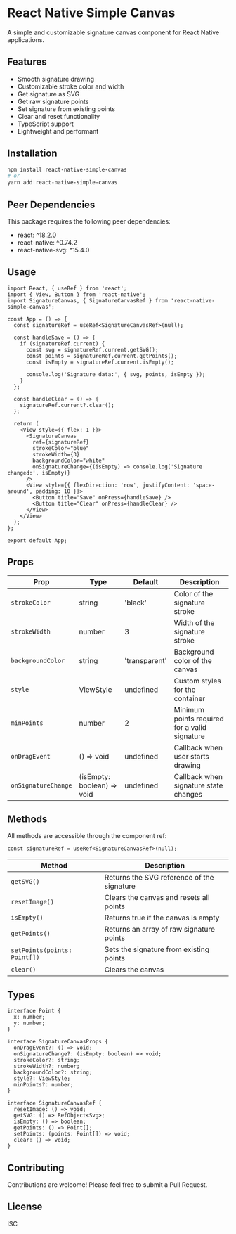 # React Native Simple Canvas

A simple and customizable signature canvas component for React Native applications.

## Features

- Smooth signature drawing
- Customizable stroke color and width
- Get signature as SVG
- Get raw signature points
- Set signature from existing points
- Clear and reset functionality
- TypeScript support
- Lightweight and performant

## Installation

```bash
npm install react-native-simple-canvas
# or
yarn add react-native-simple-canvas
```

## Peer Dependencies

This package requires the following peer dependencies:
- react: ^18.2.0
- react-native: ^0.74.2
- react-native-svg: ^15.4.0

## Usage

```tsx
import React, { useRef } from 'react';
import { View, Button } from 'react-native';
import SignatureCanvas, { SignatureCanvasRef } from 'react-native-simple-canvas';

const App = () => {
  const signatureRef = useRef<SignatureCanvasRef>(null);

  const handleSave = () => {
    if (signatureRef.current) {
      const svg = signatureRef.current.getSVG();
      const points = signatureRef.current.getPoints();
      const isEmpty = signatureRef.current.isEmpty();
      
      console.log('Signature data:', { svg, points, isEmpty });
    }
  };

  const handleClear = () => {
    signatureRef.current?.clear();
  };

  return (
    <View style={{ flex: 1 }}>
      <SignatureCanvas
        ref={signatureRef}
        strokeColor="blue"
        strokeWidth={3}
        backgroundColor="white"
        onSignatureChange={(isEmpty) => console.log('Signature changed:', isEmpty)}
      />
      <View style={{ flexDirection: 'row', justifyContent: 'space-around', padding: 10 }}>
        <Button title="Save" onPress={handleSave} />
        <Button title="Clear" onPress={handleClear} />
      </View>
    </View>
  );
};

export default App;
```

## Props

| Prop | Type | Default | Description |
|------|------|---------|-------------|
| `strokeColor` | string | 'black' | Color of the signature stroke |
| `strokeWidth` | number | 3 | Width of the signature stroke |
| `backgroundColor` | string | 'transparent' | Background color of the canvas |
| `style` | ViewStyle | undefined | Custom styles for the container |
| `minPoints` | number | 2 | Minimum points required for a valid signature |
| `onDragEvent` | () => void | undefined | Callback when user starts drawing |
| `onSignatureChange` | (isEmpty: boolean) => void | undefined | Callback when signature state changes |

## Methods

All methods are accessible through the component ref:

```tsx
const signatureRef = useRef<SignatureCanvasRef>(null);
```

| Method | Description |
|--------|-------------|
| `getSVG()` | Returns the SVG reference of the signature |
| `resetImage()` | Clears the canvas and resets all points |
| `isEmpty()` | Returns true if the canvas is empty |
| `getPoints()` | Returns an array of raw signature points |
| `setPoints(points: Point[])` | Sets the signature from existing points |
| `clear()` | Clears the canvas |

## Types

```tsx
interface Point {
  x: number;
  y: number;
}

interface SignatureCanvasProps {
  onDragEvent?: () => void;
  onSignatureChange?: (isEmpty: boolean) => void;
  strokeColor?: string;
  strokeWidth?: number;
  backgroundColor?: string;
  style?: ViewStyle;
  minPoints?: number;
}

interface SignatureCanvasRef {
  resetImage: () => void;
  getSVG: () => RefObject<Svg>;
  isEmpty: () => boolean;
  getPoints: () => Point[];
  setPoints: (points: Point[]) => void;
  clear: () => void;
}
```

## Contributing

Contributions are welcome! Please feel free to submit a Pull Request.

## License

ISC 